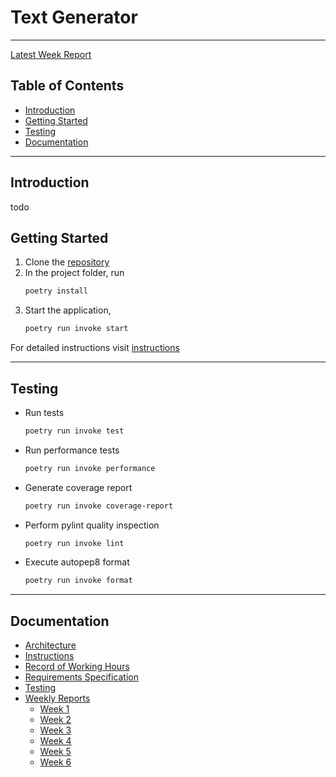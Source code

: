 # Text Generator

---

[Latest Week Report](./docs/weekly_reports/week_6.md)

## Table of Contents
- [Introduction](#introduction)
- [Getting Started](#getting-started)
- [Testing](#testing)
- [Documentation](#documentation)

---

## Introduction

todo

## Getting Started

1. Clone the [repository]()
2. In the project folder, run
    ```bash
    poetry install
    ````
3. Start the application,
    ```bash
    poetry run invoke start
    ````

For detailed instructions visit [instructions](./docs/instructions.md)

---

## Testing

- Run tests
    ```bash
    poetry run invoke test
    ````
- Run performance tests
    ```bash
    poetry run invoke performance
    ````
- Generate coverage report
    ```bash
    poetry run invoke coverage-report
    ````
- Perform pylint quality inspection
    ```bash
    poetry run invoke lint
    ````
- Execute autopep8 format
    ```bash
    poetry run invoke format
    ````

---

## Documentation

- [Architecture](./docs/architecture.md)
- [Instructions](./docs/instructions.md)
- [Record of Working Hours](./docs/record_of_working_hours.md)
- [Requirements Specification](./docs/requirements_specification.md)
- [Testing](./docs/testing.md)
- [Weekly Reports](./docs/weekly_reports/)
    - [Week 1](./docs/weekly_reports/week_1.md)
    - [Week 2](./docs/weekly_reports/week_2.md)
    - [Week 3](./docs/weekly_reports/week_3.md)
    - [Week 4](./docs/weekly_reports/week_4.md)
    - [Week 5](./docs/weekly_reports/week_5.md)
    - [Week 6](./docs/weekly_reports/week_6.md)

